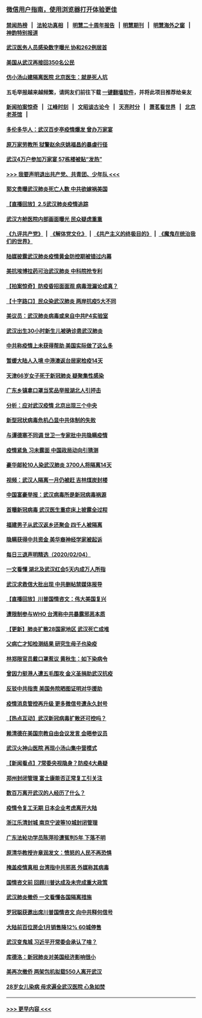 ### [微信用户指南，使用浏览器打开体验更佳](https://github.com/gfw-breaker/banned-news1/blob/master/indexes/wechat-guide.md?t=0)
#### [禁闻热榜](热点新闻.md?t=0)  &nbsp;&nbsp;|&nbsp;&nbsp; [法轮功真相](https://github.com/gfw-breaker/truth/blob/master/README.md?t=0) &nbsp;&nbsp;|&nbsp;&nbsp; [明慧二十周年报告](https://github.com/gfw-breaker/mh-reports/blob/master/README.md?t=0) &nbsp;&nbsp;|&nbsp;&nbsp;[明慧期刊](https://github.com/gfw-breaker/mh-qikan) &nbsp;&nbsp;|&nbsp;&nbsp; [明慧海外之窗](https://github.com/gfw-breaker/mh-news/blob/master/README.md?t=0) &nbsp;&nbsp;|&nbsp;&nbsp; [神韵特别报道](https://github.com/gfw-breaker/mh-news/blob/master/shenyun.md?t=0)
#### [武汉医务人员感染数字曝光 协和262例居首](../pages/nsc413/n11846742.md?t=02060144) 
#### [美国从武汉再接回350名公民](../pages/nsc413/n11846705.md?t=02060144) 
#### [仿小汤山建隔离医院 北京医生：就是死人坑](../pages/nsc413/n11846692.md?t=02060144) 
#### 五毛举报越来越频繁，请网友们前往下载 [一键翻墙软件](https://github.com/gfw-breaker/ssr-accounts)，并将此项目推荐给亲友
#### [新闻拍案惊奇](https://github.com/gfw-breaker/banned-news1/blob/master/pages/link4.md) &nbsp;&nbsp;|&nbsp;&nbsp; [江峰时刻](https://github.com/gfw-breaker/banned-news1/blob/master/pages/link4.md) &nbsp;&nbsp;|&nbsp;&nbsp; [文昭谈古论今](https://github.com/gfw-breaker/banned-news1/blob/master/pages/link4.md) &nbsp;&nbsp;|&nbsp;&nbsp; [天亮时分](https://github.com/gfw-breaker/banned-news1/blob/master/pages/link4.md) &nbsp;&nbsp;|&nbsp;&nbsp; [萧茗看世界](https://github.com/gfw-breaker/banned-news1/blob/master/pages/link4.md) &nbsp;&nbsp;|&nbsp;&nbsp; [北京老茶馆](https://github.com/gfw-breaker/banned-news1/blob/master/pages/link4.md) &nbsp;&nbsp;|&nbsp;&nbsp; 
#### [多伦多华人：武汉百步亭疫情爆发 曾办万家宴](../pages/nsc413/n11846766.md?t=02060144) 
#### [原万家劳教所 狱警赵余庆姚福昌的暴虐行径](../pages/nsc413/n11844582.md?t=02060144) 
#### [武汉4万户参加万家宴 57栋楼被贴“发热”](../pages/nsc413/n11846074.md?t=02060144) 
#### [>>> 我要声明退出共产党、共青团、少年队 <<<](https://github.com/begood0513/goodnews/blob/master/quit/letter.md) 
#### [郭文贵曝武汉肺炎死亡人数 中共欲嫁祸美国](../pages/nsc413/n11846240.md?t=02060144) 
#### [【直播回放】2.5武汉肺炎疫情追踪](../pages/nsc413/n11846437.md?t=02060144) 
#### [武汉方舱医院内部画面曝光 民众疑虑重重](../pages/nsc413/n11846442.md?t=02060144) 
#### [《九评共产党》](https://github.com/begood0513/9ping.md/blob/master/README.md) &nbsp;|&nbsp; [《解体党文化》](../../../../jtdwh.md/blob/master/README.md)  &nbsp;|&nbsp; [《共产主义的终极目的》](../../../../gczydzjmd.md/blob/master/README.md) &nbsp;|&nbsp; [《魔鬼在统治我们的世界》](../../../../mgztzwmdsj.md/blob/master/README.md) 
#### [陆媒披露武汉肺炎疫情黄金防控期被错过内幕](../pages/nsc413/n11846413.md?t=02060144) 
#### [美抗埃博拉药可治武汉肺炎 中科院抢专利](../pages/nsc413/n11846409.md?t=02060144) 
#### [【拍案惊奇】防疫昏招面面观 病毒泄漏论成真？](../pages/nsc413/n11845382.md?t=02060144) 
#### [【十字路口】民众染武汉肺炎 两岸抗疫5大不同](../pages/nsc413/n11845264.md?t=02060144) 
#### [美议员：武汉肺炎病毒或来自中共P4实验室](../pages/nsc413/n11846043.md?t=02060144) 
#### [武汉出生30小时新生儿被确诊患武汉肺炎](../pages/nsc413/n11846307.md?t=02060144) 
#### [中共称疫情上未获得帮助 美国实际做了这么多](../pages/nsc413/n11846008.md?t=02060144) 
#### [暂缓大陆人入境 中港澳返台居家检疫14天](../pages/nsc413/n11845862.md?t=02060144) 
#### [天津66岁女子死于新冠肺炎 疑聚集性感染](../pages/nsc413/n11845909.md?t=02060144) 
#### [广东乡镇拿口罩当奖品举报湖北人引抨击](../pages/nsc413/n11845622.md?t=02060144) 
#### [分析：应对武汉疫情 北京出现三个中央](../pages/nsc413/n11845850.md?t=02060144) 
#### [新型冠状病毒危机凸显中共体制的失败](../pages/nsc413/n11844970.md?t=02060144) 
#### [与谭德塞不同调 世卫一专家批中共隐瞒疫情](../pages/nsc413/n11845278.md?t=02060144) 
#### [疫情紧急 习未露面 中国政局动向引猜测](../pages/nsc413/n11845224.md?t=02060144) 
#### [豪华邮轮10人染武汉肺炎 3700人将隔离14天](../pages/nsc413/n11845543.md?t=02060144) 
#### [视频：武汉人隔离一月仍被赶 吉林煤炭封楼](../pages/nsc413/n11845570.md?t=02060144) 
#### [中国富豪举报：武汉病毒所是新冠病毒祸源](../pages/nsc413/n11844943.md?t=02060144) 
#### [首曝新冠病毒 武汉医生重症床上披露全过程](../pages/nsc413/n11845150.md?t=02060144) 
#### [福建男子从武汉返乡还聚会 四千人被隔离](../pages/nsc413/n11845352.md?t=02060144) 
#### [隐瞒获得中共资金 美华裔神经学家被起诉](../pages/nsc413/n11844879.md?t=02060144) 
#### [每日三退声明精选（2020/02/04）](../pages/nsc413/n11845335.md?t=02060144) 
#### [一文看懂 湖北及武汉红会5天内成万人所指](../pages/nsc413/n11844315.md?t=02060144) 
#### [武汉求救信大批出现 中共删帖禁媒体报导](../pages/nsc413/n11845064.md?t=02060144) 
#### [【直播回放】川普国情咨文：伟大美国复兴](../pages/nsc413/n11842079.md?t=02060144) 
#### [遭限制参与WHO 台湾称中共暴露邪恶本质](../pages/nsc413/n11844351.md?t=02060144) 
#### [【更新】肺炎扩散28国家地区 武汉死亡成堆](../pages/nsc413/n11801312.md?t=02060144) 
#### [父病亡才知检测结果 研究生母子也染疫](../pages/nsc413/n11845059.md?t=02060144) 
#### [林郑限官员戴口罩惹议 黄秋生：如下染病令](../pages/nsc413/n11844529.md?t=02060144) 
#### [曾因力挺港人遭五毛围攻 金义圣捐助武汉抗疫](../pages/nsc413/n11844707.md?t=02060144) 
#### [反驳中共指责 美国务院晒图证明对华援助](../pages/nsc413/n11844859.md?t=02060144) 
#### [疫情消息管控再升级 更多微信号遭永久封号](../pages/nsc413/n11844902.md?t=02060144) 
#### [【热点互动】武汉新冠病毒扩散还可控吗？](../pages/nsc413/n11844750.md?t=02060144) 
#### [赖清德在美国宗教自由会议发言 会晤参议员](../pages/nsc413/n11844836.md?t=02060144) 
#### [武汉火神山医院 再现小汤山集中营模式](../pages/nsc413/n11844763.md?t=02060144) 
#### [【新闻看点】7常委央视隐身？防疫4大悬疑](../pages/nsc413/n11844611.md?t=02060144) 
#### [郑州封闭管理 富士康能否正常复工引关注](../pages/nsc413/n11844727.md?t=02060144) 
#### [数百万离开武汉的人经历了什么？](../pages/nsc413/n11844742.md?t=02060144) 
#### [疫情令复工无期  日本企业考虑离开大陆](../pages/nsc413/n11844585.md?t=02060144) 
#### [浙江乐清封城 南京宁波等10城封闭管理](../pages/nsc413/n11844464.md?t=02060144) 
#### [广东法轮功学员陈萍珍遭冤判5年 下落不明](../pages/nsc413/n11844088.md?t=02060144) 
#### [原清华教授许章润发文：愤怒的人民不再恐惧](../pages/nsc413/n11844347.md?t=02060144) 
#### [掩盖疫情真相 台湾指中共邪恶 外媒称其病毒](../pages/nsc413/n11844401.md?t=02060144) 
#### [国情咨文前 回顾川普达成及未完成重大政策](../pages/nsc413/n11844581.md?t=02060144) 
#### [武汉肺炎撤侨 一文看懂各国隔离措施](../pages/nsc413/n11844216.md?t=02060144) 
#### [罗冠聪获邀出席川普国情咨文 向中共释何信号](../pages/nsc413/n11844355.md?t=02060144) 
#### [大陆前百位房企1月销售降12% 60城停售](../pages/nsc413/n11844398.md?t=02060144) 
#### [武汉变鬼城 习近平开常委会承认了啥？](../pages/nsc413/n11844218.md?t=02060144) 
#### [库德洛：新冠肺炎对美国经济影响很小](../pages/nsc413/n11844418.md?t=02060144) 
#### [美再次撤侨 两架包机拟载550人离开武汉](../pages/nsc413/n11844407.md?t=02060144) 
#### [28岁女儿染病 母求遍全武汉医院 心急如焚](../pages/nsc413/n11844302.md?t=02060144) 

----
#### [ >>> 更早内容 <<< ](../indexes/nsc413-earlier.md)
